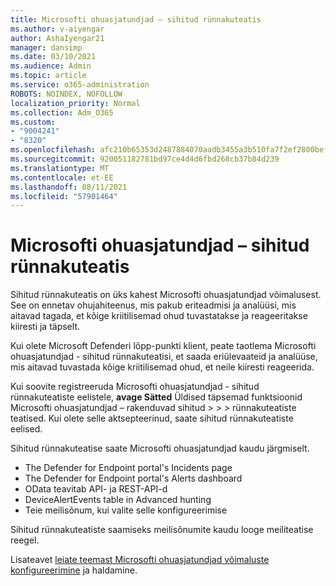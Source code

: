 ```yaml
---
title: Microsofti ohuasjatundjad – sihitud rünnakuteatis
ms.author: v-aiyengar
author: AshaIyengar21
manager: dansimp
ms.date: 03/10/2021
ms.audience: Admin
ms.topic: article
ms.service: o365-administration
ROBOTS: NOINDEX, NOFOLLOW
localization_priority: Normal
ms.collection: Adm_O365
ms.custom:
- "9004241"
- "8320"
ms.openlocfilehash: afc210b65353d2487884070aadb3455a3b510fa7f2ef2800bef31cb77a5f1751
ms.sourcegitcommit: 920051182781bd97ce4d4d6fbd268cb37b84d239
ms.translationtype: MT
ms.contentlocale: et-EE
ms.lasthandoff: 08/11/2021
ms.locfileid: "57901464"
---
```

# <a name="microsoft-threat-experts---targeted-attack-notification"></a>Microsofti ohuasjatundjad – sihitud rünnakuteatis

Sihitud rünnakuteatis on üks kahest Microsofti ohuasjatundjad võimalusest. See on ennetav ohujahiteenus, mis pakub eriteadmisi ja analüüsi, mis aitavad tagada, et kõige kriitilisemad ohud tuvastatakse ja reageeritakse kiiresti ja täpselt.

Kui olete Microsoft Defenderi lõpp-punkti klient, peate taotlema Microsofti ohuasjatundjad - sihitud rünnakuteatisi, et saada eriülevaateid ja analüüse, mis aitavad tuvastada kõige kriitilisemad ohud, et neile kiiresti reageerida.

Kui soovite registreeruda Microsofti ohuasjatundjad - sihitud rünnakuteatiste eelistele, **avage Sätted** Üldised täpsemad funktsioonid Microsofti ohuasjatundjad – rakenduvad sihitud  >    >    >   rünnakuteatiste teatised. Kui olete selle aktsepteerinud, saate sihitud rünnakuteatiste eelised.

Sihitud rünnakuteatise saate Microsofti ohuasjatundjad kaudu järgmiselt.

- The Defender for Endpoint portal's Incidents page
- The Defender for Endpoint portal's Alerts dashboard
- OData teavitab API- ja REST-API-d
- DeviceAlertEvents table in Advanced hunting
- Teie meilisõnum, kui valite selle konfigureerimise

Sihitud rünnakuteatiste saamiseks meilisõnumite kaudu looge meiliteatise reegel. 

Lisateavet [leiate teemast Microsofti ohuasjatundjad võimaluste konfigureerimine](https://docs.microsoft.com/windows/security/threat-protection/microsoft-defender-atp/configure-microsoft-threat-experts) ja haldamine.
